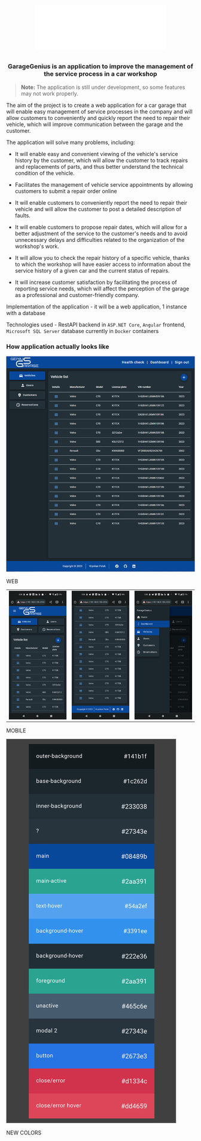 <h1 align="center">
  <img src="./assets/logo/LOGO.svg" width="350"/>
  <p></p>
</h1>

<h3 align="center">
 GarageGenius is an application to improve the management of the service process in a car workshop
</h3>

> **Note:** The application is still under development, so some features may not work properly.

The aim of the project is to create a web application for a car garage that will enable easy management of service processes in the company and will allow customers to conveniently and quickly report the need to repair their vehicle, which will improve communication between the garage and the customer.

The application will solve many problems, including:

- It will enable easy and convenient viewing of the vehicle's service history by the customer, which will allow the customer to track repairs and replacements of parts, and thus better understand the technical condition of the vehicle.

- Facilitates the management of vehicle service appointments by allowing customers to submit a repair order online

- It will enable customers to conveniently report the need to repair their vehicle and will allow the customer to post a detailed description of faults.

- It will enable customers to propose repair dates, which will allow for a better adjustment of the service to the customer's needs and to avoid unnecessary delays and difficulties related to the organization of the workshop's work.

- It will allow you to check the repair history of a specific vehicle, thanks to which the workshop will have easier access to information about the service history of a given car and the current status of repairs.

- It will increase customer satisfaction by facilitating the process of reporting service needs, which will affect the perception of the garage as a professional and customer-friendly company.

Implementation of the application - it will be a web application, 1 instance with a database

Technologies used - RestAPI backend in `ASP.NET Core`, `Angular` frontend, `Microsoft SQL Server` database currently in `Docker` containers

### How application actually looks like

![web](./assets/screenshots/two-version/web-second-version.png)

WEB

| | | |
| :-------------------------:|:-------------------------:|:-------------------------: |
| ![](./assets/screenshots/two-version/mobile-second-version1.png)  |  ![](./assets/screenshots/two-version/mobile-second-version2.png) | ![](./assets/screenshots/two-version/mobile-second-version3.png) |

MOBILE

![colors](./assets/colors.svg)

NEW COLORS
